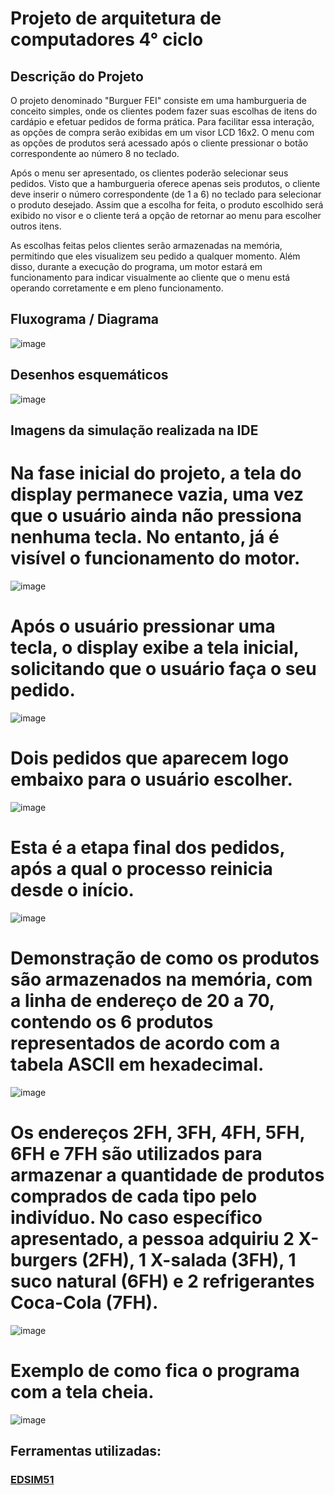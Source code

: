<h1> Projeto de arquitetura de computadores 4° ciclo
 </h1> 

## Descrição do Projeto
O projeto denominado "Burguer FEI" consiste em uma hamburgueria de conceito simples, onde os clientes podem fazer suas escolhas de itens do cardápio e efetuar pedidos de forma prática. Para facilitar essa interação, as opções de compra serão exibidas em um visor LCD 16x2. O menu com as opções de produtos será acessado após o cliente pressionar o botão correspondente ao número 8 no teclado.

Após o menu ser apresentado, os clientes poderão selecionar seus pedidos. Visto que a hamburgueria oferece apenas seis produtos, o cliente deve inserir o número correspondente (de 1 a 6) no teclado para selecionar o produto desejado. Assim que a escolha for feita, o produto escolhido será exibido no visor e o cliente terá a opção de retornar ao menu para escolher outros itens.

As escolhas feitas pelos clientes serão armazenadas na memória, permitindo que eles visualizem seu pedido a qualquer momento. Além disso, durante a execução do programa, um motor estará em funcionamento para indicar visualmente ao cliente que o menu está operando corretamente e em pleno funcionamento.

## Fluxograma / Diagrama
![image](https://github.com/user-attachments/assets/39e0dca4-906b-4b18-ab4f-8c5a9d3719a8)

## Desenhos esquemáticos
![image](https://github.com/user-attachments/assets/3e8dfda2-3e10-40f5-9562-d83061932611)

## Imagens da simulação realizada na IDE

# Na fase inicial do projeto, a tela do display permanece vazia, uma vez que o usuário ainda não pressiona nenhuma tecla. No entanto, já é visível o funcionamento do motor.
![image](https://github.com/user-attachments/assets/2c9af236-312f-4c9a-a601-6800b7f61656)

# Após o usuário pressionar uma tecla, o display exibe a tela inicial, solicitando que o usuário faça o seu pedido.
![image](https://github.com/user-attachments/assets/110e28af-383b-4c46-b6d4-22c21c7b51c8)

# Dois pedidos que aparecem logo embaixo para o usuário escolher.
![image](https://github.com/user-attachments/assets/eeb1b32b-de2b-49f4-9dca-802a755f23e3)

# Esta é a etapa final dos pedidos, após a qual o processo reinicia desde o início.
![image](https://github.com/user-attachments/assets/2a9d53b0-c779-4dcd-9231-9f601ce5747c)

# Demonstração de como os produtos são armazenados na memória, com a linha de endereço de 20 a 70, contendo os 6 produtos representados de acordo com a tabela ASCII em hexadecimal.
![image](https://github.com/user-attachments/assets/82a20a7f-4270-4d1f-86a2-2b829421dcf6)

# Os endereços 2FH, 3FH, 4FH, 5FH, 6FH e 7FH são utilizados para armazenar a quantidade de produtos comprados de cada tipo pelo indivíduo. No caso específico apresentado, a pessoa adquiriu 2 X-burgers (2FH), 1 X-salada (3FH), 1 suco natural (6FH) e 2 refrigerantes Coca-Cola (7FH).
![image](https://github.com/user-attachments/assets/6c38bed2-ce95-493c-b6d8-17cc1f1c7902)

# Exemplo de como fica o programa com a tela cheia.
![image](https://github.com/user-attachments/assets/e7b0adac-d983-49fc-9222-240fab7197bf)


## Ferramentas utilizadas:
<h3><a href="https://edsim51.com/">EDSIM51</a></h3>
